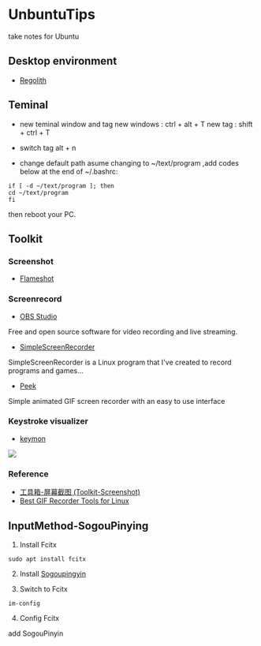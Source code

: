 # UnbuntuTips
take notes for Ubuntu

## Desktop environment
- [Regolith](https://regolith-linux.org/)

## Teminal
- new teminal window and tag
new windows : ctrl + alt + T
new tag : shift + ctrl + T

- switch tag
alt + n

- change default path
asume changing to ~/text/program ,add codes below at the end of ~/.bashrc:
```
if [ -d ~/text/program ]; then
cd ~/text/program
fi
```

then reboot your PC.

## Toolkit

### Screenshot
- [Flameshot](https://github.com/lupoDharkael/flameshot)

### Screenrecord
- [OBS Studio](https://obsproject.com/)

Free and open source software for video recording and live streaming.

- [SimpleScreenRecorder](https://www.maartenbaert.be/simplescreenrecorder/)

SimpleScreenRecorder is a Linux program that I've created to record programs and games...

- [Peek](https://github.com/phw/peek)

Simple animated GIF screen recorder with an easy to use interface

### Keystroke visualizer

- [keymon](https://howtoinstall.co/en/ubuntu/xenial/keymon)

![](http://dl.iteye.com/upload/attachment/596149/83f8400f-a196-3db1-a0eb-3daba7556b17.png)

### Reference
- [工具箱-屏幕截图 (Toolkit-Screenshot)](https://zhuanlan.zhihu.com/p/76965810)
- [Best GIF Recorder Tools for Linux](https://itsfoss.com/best-gif-recorder-linux/)

## InputMethod-SogouPinying
1. Install Fcitx
```
sudo apt install fcitx
```
2. Install [Sogoupingyin](https://pinyin.sogou.com/linux/?r=pinyin)

3. Switch to Fcitx
```
im-config
```
4. Config Fcitx

add SogouPinyin

